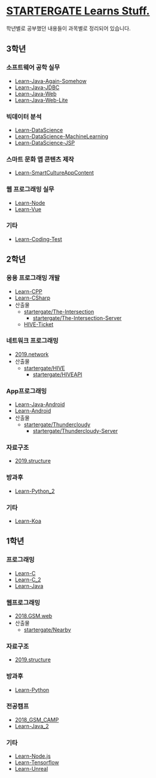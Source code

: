 # [STARTERGATE Learns Stuff.](https://github.com/startergate-learns-stuff)
학년별로 공부했던 내용들이 과목별로 정리되어 있습니다.
## 3학년
### 소프트웨어 공학 실무
* [Learn-Java-Again-Somehow](https://github.com/startergate-learns-stuff/Learn-Java-Again-Somehow)
* [Learn-Java-JDBC](https://github.com/startergate-learns-stuff/Learn-Java-JDBC)
* [Learn-Java-Web](https://github.com/startergate-learns-stuff/Learn-Java-Web)
* [Learn-Java-Web-Lite](https://github.com/startergate-learns-stuff/Learn-Java-Web-Lite)

### 빅데이터 분석
* [Learn-DataScience](https://github.com/startergate-learns-stuff/Learn-DataScience)
* [Learn-DataScience-MachineLearning](https://github.com/startergate-learns-stuff/Learn-DataScience-MachineLearning)
* [Learn-DataScience-JSP](https://github.com/startergate-learns-stuff/Learn-DataScience-JSP)

### 스마트 문화 앱 콘텐츠 제작
* [Learn-SmartCultureAppContent](https://github.com/startergate-learns-stuff/Learn-SmartCultureAppContent)

### 웹 프로그래밍 실무
* [Learn-Node](https://github.com/startergate-learns-stuff/Learn-Node)
* [Learn-Vue](https://github.com/startergate-learns-stuff/Learn-Vue)

### 기타
* [Learn-Coding-Test](https://github.com/startergate-learns-stuff/Learn-Coding-Test)

## 2학년
### 응용 프로그래밍 개발
* [Learn-CPP](https://github.com/startergate-learns-stuff/Learn-CPP)
* [Learn-CSharp](https://github.com/startergate-learns-stuff/Learn-CSharp)
* 산출물
  * [startergate/The-Intersection](https://github.com/startergate/The-Intersection)
    * [startergate/The-Intersection-Server](https://github.com/startergate/The-Intersection-Server)
  * [HIVE-Ticket](https://github.com/startergate/HIVE-Ticket)

### 네트워크 프로그래밍
* [2019.network](https://github.com/startergate-learns-stuff/2019.network)
* 산출물
  * [startergate/HIVE](https://github.com/startergate/HIVE)
    * [startergate/HIVEAPI](https://github.com/startergate/HIVEAPI)

### App프로그래밍
* [Learn-Java-Android](https://github.com/startergate-learns-stuff/Learn-Java-Android)
* [Learn-Android](https://github.com/startergate-learns-stuff/Learn-Android)
* 산출물
  * [startergate/Thundercloudy](https://github.com/startergate/Thundercloudy)
    * [startergate/Thundercloudy-Server](https://github.com/startergate/Thundercloudy-Server)

### 자료구조
* [2019.structure](https://github.com/startergate-learns-stuff/2019.structure)

### 방과후
* [Learn-Python_2](https://github.com/startergate-learns-stuff/Learn-Python_2)

### 기타
* [Learn-Koa](https://github.com/startergate-learns-stuff/Learn-Koa)

## 1학년
### 프로그래밍
* [Learn-C](https://github.com/startergate-learns-stuff/Learn-C)
* [Learn-C_2](https://github.com/startergate-learns-stuff/Learn-C_2)
* [Learn-Java](https://github.com/startergate-learns-stuff/Learn-Java)

### 웹프로그래밍
* [2018.GSM.web](https://github.com/startergate-learns-stuff/2018.GSM.web)
* 산출물
  * [startergate/Nearby](https://github.com/startergate/Nearby)

### 자료구조
* [2019.structure](https://github.com/startergate-learns-stuff/2019.structure)

### 방과후
* [Learn-Python](https://github.com/startergate-learns-stuff/Learn-Python)

### 전공캠프
* [2018_GSM_CAMP](https://github.com/startergate-learns-stuff/2018_GSM_CAMP)
* [Learn-Java_2](https://github.com/startergate-learns-stuff/Learn-Java_2)

### 기타
* [Learn-Node.js](https://github.com/startergate-learns-stuff/Learn-Node.js)
* [Learn-Tensorflow](https://github.com/startergate-learns-stuff/Learn-Tensorflow)
* [Learn-Unreal](https://github.com/startergate-learns-stuff/Learn-Unreal)

